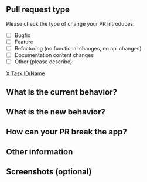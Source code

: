 ## Pull request type

Please check the type of change your PR introduces:

- [ ] Bugfix
- [ ] Feature
- [ ] Refactoring (no functional changes, no api changes)
- [ ] Documentation content changes
- [ ] Other (please describe):

[X Task ID/Name](paste-here-x-task-link)

## What is the current behavior?

## What is the new behavior?

## How can your PR break the app?

## Other information

## Screenshots (optional)
